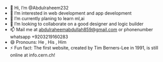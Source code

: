 - 👋 Hi, I’m @Abdulraheem232
- 👀 I’m interested in web development and app development
- 🌱 I’m currently planing to learn ml,ai 
- 💞️ I’m looking to collaborate on a good designer and logic builder
- 📫 Mail me at abdulraheemabdullah859@gmail.com or phonenumber whatsapp +9203219160283
- 😄 Pronouns: He , His , Him
- ⚡ Fun fact: The first website, created by Tim Berners-Lee in 1991, is still online at info.cern.ch!

<!---
Abdulraheem232/Abdulraheem232 is a ✨ special ✨ repository because its `README.md` (this file) appears on your GitHub profile.
You can click the Preview link to take a look at your changes.
--->
